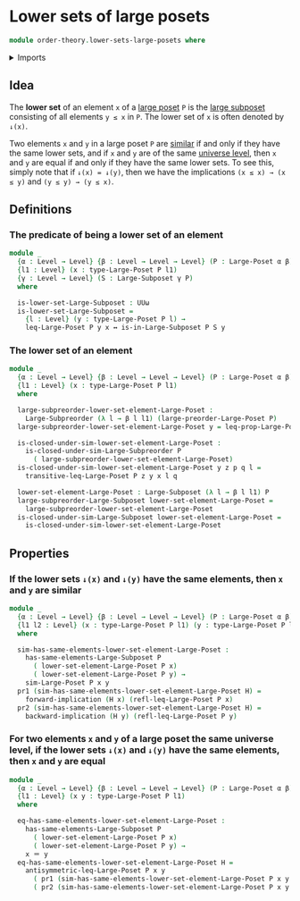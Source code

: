 # Lower sets of large posets

```agda
module order-theory.lower-sets-large-posets where
```

<details><summary>Imports</summary>

```agda
open import foundation.dependent-pair-types
open import foundation.identity-types
open import foundation.logical-equivalences
open import foundation.universe-levels

open import order-theory.large-posets
open import order-theory.large-subposets
open import order-theory.large-subpreorders
open import order-theory.similarity-of-elements-large-posets
```

</details>

## Idea

The **lower set** of an element `x` of a
[large poset](order-theory.large-posets.md) `P` is the
[large subposet](order-theory.large-subposets.md) consisting of all elements
`y ≤ x` in `P`. The lower set of `x` is often denoted by `↓(x)`.

Two elements `x` and `y` in a large poset `P` are
[similar](order-theory.similarity-of-elements-large-posets.md) if and only if
they have the same lower sets, and if `x` and `y` are of the same
[universe level](foundation.universe-levels.md), then `x` and `y` are equal if
and only if they have the same lower sets. To see this, simply note that if
`↓(x) = ↓(y)`, then we have the implications `(x ≤ x) → (x ≤ y)` and
`(y ≤ y) → (y ≤ x)`.

## Definitions

### The predicate of being a lower set of an element

```agda
module _
  {α : Level → Level} {β : Level → Level → Level} (P : Large-Poset α β)
  {l1 : Level} (x : type-Large-Poset P l1)
  {γ : Level → Level} (S : Large-Subposet γ P)
  where

  is-lower-set-Large-Subposet : UUω
  is-lower-set-Large-Subposet =
    {l : Level} (y : type-Large-Poset P l) →
    leq-Large-Poset P y x ↔ is-in-Large-Subposet P S y
```

### The lower set of an element

```agda
module _
  {α : Level → Level} {β : Level → Level → Level} (P : Large-Poset α β)
  {l1 : Level} (x : type-Large-Poset P l1)
  where

  large-subpreorder-lower-set-element-Large-Poset :
    Large-Subpreorder (λ l → β l l1) (large-preorder-Large-Poset P)
  large-subpreorder-lower-set-element-Large-Poset y = leq-prop-Large-Poset P y x

  is-closed-under-sim-lower-set-element-Large-Poset :
    is-closed-under-sim-Large-Subpreorder P
      ( large-subpreorder-lower-set-element-Large-Poset)
  is-closed-under-sim-lower-set-element-Large-Poset y z p q l =
    transitive-leq-Large-Poset P z y x l q

  lower-set-element-Large-Poset : Large-Subposet (λ l → β l l1) P
  large-subpreorder-Large-Subposet lower-set-element-Large-Poset =
    large-subpreorder-lower-set-element-Large-Poset
  is-closed-under-sim-Large-Subposet lower-set-element-Large-Poset =
    is-closed-under-sim-lower-set-element-Large-Poset
```

## Properties

### If the lower sets `↓(x)` and `↓(y)` have the same elements, then `x` and `y` are similar

```agda
module _
  {α : Level → Level} {β : Level → Level → Level} (P : Large-Poset α β)
  {l1 l2 : Level} (x : type-Large-Poset P l1) (y : type-Large-Poset P l2)
  where

  sim-has-same-elements-lower-set-element-Large-Poset :
    has-same-elements-Large-Subposet P
      ( lower-set-element-Large-Poset P x)
      ( lower-set-element-Large-Poset P y) →
    sim-Large-Poset P x y
  pr1 (sim-has-same-elements-lower-set-element-Large-Poset H) =
    forward-implication (H x) (refl-leq-Large-Poset P x)
  pr2 (sim-has-same-elements-lower-set-element-Large-Poset H) =
    backward-implication (H y) (refl-leq-Large-Poset P y)
```

### For two elements `x` and `y` of a large poset the same universe level, if the lower sets `↓(x)` and `↓(y)` have the same elements, then `x` and `y` are equal

```agda
module _
  {α : Level → Level} {β : Level → Level → Level} (P : Large-Poset α β)
  {l1 : Level} (x y : type-Large-Poset P l1)
  where

  eq-has-same-elements-lower-set-element-Large-Poset :
    has-same-elements-Large-Subposet P
      ( lower-set-element-Large-Poset P x)
      ( lower-set-element-Large-Poset P y) →
    x ＝ y
  eq-has-same-elements-lower-set-element-Large-Poset H =
    antisymmetric-leq-Large-Poset P x y
      ( pr1 (sim-has-same-elements-lower-set-element-Large-Poset P x y H))
      ( pr2 (sim-has-same-elements-lower-set-element-Large-Poset P x y H))
```
